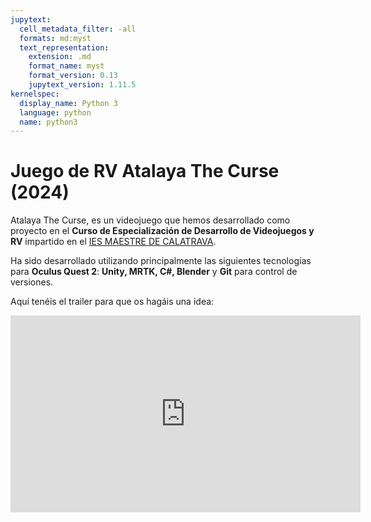 ```yaml
---
jupytext:
  cell_metadata_filter: -all
  formats: md:myst
  text_representation:
    extension: .md
    format_name: myst
    format_version: 0.13
    jupytext_version: 1.11.5
kernelspec:
  display_name: Python 3
  language: python
  name: python3
---
```


# Juego de RV Atalaya The Curse (2024)

Atalaya The Curse, es un videojuego que hemos desarrollado como proyecto en el **Curso de Especialización de Desarrollo de Videojuegos y RV** impartido en el [IES MAESTRE DE CALATRAVA](https://iesmaestredecalatrava.es/).

Ha sido desarrollado utilizando principalmente las siguientes tecnologías para **Oculus Quest 2**: **Unity, MRTK, C#, Blender** y **Git** para control de versiones.

Aquí tenéis el trailer para que os hagáis una idea:

<iframe width="560" height="315" src="https://www.youtube.com/embed/gX-El4M7wn0?si=uKyZWB2x_vW1sajK" title="YouTube video player" frameborder="0" allow="accelerometer; autoplay; clipboard-write; encrypted-media; gyroscope; picture-in-picture; web-share" referrerpolicy="strict-origin-when-cross-origin" allowfullscreen></iframe>
